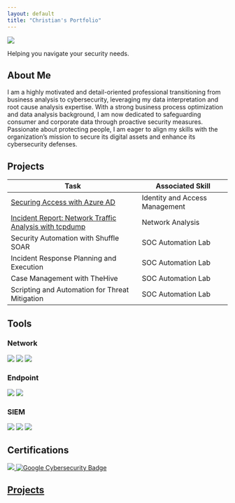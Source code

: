 ```yaml
---
layout: default
title: "Christian's Portfolio"
---
```

<a href="https://linkedin.com/in/christian-arlington-136695239/"><img src="https://img.shields.io/badge/-LinkedIn-0072b1?&style=for-the-badge&logo=linkedin&logoColor=white" /></a>

Helping you navigate your security needs.

## About Me

I am a highly motivated and detail-oriented professional transitioning from business analysis to cybersecurity, leveraging my data interpretation and root cause analysis expertise. With a strong business process optimization and data analysis background, I am now dedicated to safeguarding consumer and corporate data through proactive security measures. Passionate about protecting people, I am eager to align my skills with the organization’s mission to secure its digital assets and enhance its cybersecurity defenses.

## Projects

| Task                                         | Associated Skill         |
|-----------------------------------------------|----------------------------|
| <a href="https://docs.google.com/document/d/1pNYq3kmROa6xtqSyjoV58eo8j1ANyO--g38V3wEYp64/edit?usp=sharing">Securing Access with Azure AD</a>         | Identity and Access Management |
| <a href="https://docs.google.com/document/d/1dKcUKgUHNRPf7rZUAtOLStviQ4GEVQiYBmxbvJL364U/edit?usp=sharing&resourcekey=0-CPyrpb9gX69jUJqpWc_4uA">Incident Report: Network Traffic Analysis with tcpdump</a> | Network Analysis|
| Security Automation with Shuffle SOAR         | SOC Automation Lab|
| Incident Response Planning and Execution      | SOC Automation Lab|
| Case Management with TheHive                  | SOC Automation Lab|
| Scripting and Automation for Threat Mitigation | SOC Automation Lab|

## Tools

### Network
<div>
<img src="https://img.shields.io/badge/-Wireshark-1679A7?&style=for-the-badge&logo=Wireshark&logoColor=white" />
<img src="https://img.shields.io/badge/-Suricata-EF3B2D?&style=for-the-badge&logo=Suricata&logoColor=white" />
<img src="https://img.shields.io/badge/-tcpdump-777BB4?style=for-the-badge&logo=tcpdump&logoColor=white" />
</div>

### Endpoint
<div>
    <img src="https://img.shields.io/badge/-Microsoft_Defender_for_Endpoint-00A4EF?&style=for-the-badge&logo=Microsoft&logoColor=white" />
    <img src="https://img.shields.io/badge/-Velociraptor-4B275F?&style=for-the-badge&logo=Velociraptor&logoColor=white" />
</div>

### SIEM
<div>
    <img src="https://img.shields.io/badge/-Microsoft_Sentinel-0078D4?&style=for-the-badge&logo=Microsoft&logoColor=white" />
    <img src="https://img.shields.io/badge/-Splunk-000000?&style=for-the-badge&logo=Splunk&logoColor=white" />
    <img src="https://img.shields.io/badge/-Elastic-005571?&style=for-the-badge&logo=Elastic&logoColor=white" />
</div>

## Certifications

<div>
<a href="https://www.credly.com/badges/12b38342-05d0-4901-803e-05b55a3c2281/public_url">
    <img src="https://img.shields.io/badge/-Security%2B-FF0000?&style=for-the-badge&logo=CompTIA&logoColor=white" /> 
<a href="https://coursera.org/share/4c66e549df20ab3db742156c9f5233c8"><img src="https://img.shields.io/badge/Google%20Cybersecurity-4285F4?style=for-the-badge&logo=google&logoColor=white" alt="Google Cybersecurity Badge" />
<div>

## Projects
